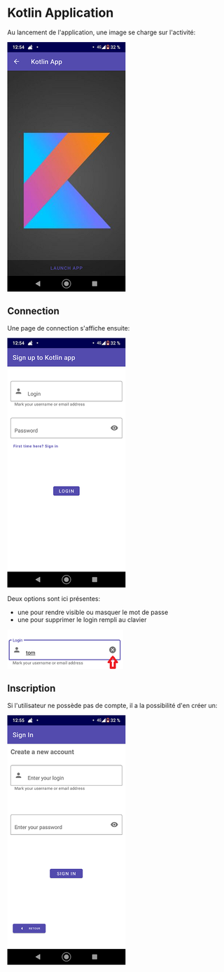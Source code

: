 # Kotlin Application

Au lancement de l'application, une image se charge sur l'activité:

![Page de lancement](https://github.com/Tom-snh/MyFirstAppKotlin/blob/master/app/src/main/res/drawable/KotlinLancement.png)

## Connection

Une page de connection s'affiche ensuite:

![Page de connection](https://github.com/Tom-snh/MyFirstAppKotlin/blob/master/app/src/main/res/drawable/Connection.png)

Deux options sont ici présentes: 
  - une pour rendre visible ou masquer le mot de passe
  - une pour supprimer le login rempli au clavier
  
![Suppression login](https://github.com/Tom-snh/MyFirstAppKotlin/blob/master/app/src/main/res/drawable/LoginTest.png)

## Inscription

Si l'utilisateur ne possède pas de compte, il a la possibilité d'en créer un:

![Page d'inscription](https://github.com/Tom-snh/MyFirstAppKotlin/blob/master/app/src/main/res/drawable/Inscription.png)
